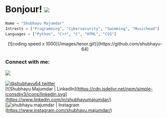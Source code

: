 # Bonjour! <img src="https://raw.githubusercontent.com/MartinHeinz/MartinHeinz/master/wave.gif" width="30px">

```python
Name = "Shubhayu Majumdar"
Intrests = ["Programming", "Cybersecurity", "Swimming", "Musichead"]
Languages = ["Python", "C++", "C", "HTML", "CSS"]
```
<div align=center>
[![coding speed x 1000](/images/tenor.gif)](https://github.com/shubhayu-64)
</div>

### Connect with me:
<div>
<a href="https://twitter.com/shubhayu64"><img src="https://cdn.jsdelivr.net/npm/simple-icons@v3/icons/twitter.svg" width="30px"></a> 

[![@shubhayu64 twitter](https://cdn.jsdelivr.net/npm/simple-icons@v3/icons/twitter.svg)](https://twitter.com/shubhayu64)<br>
[![Shubhayu Majumdar | LinkedIn](https://cdn.jsdelivr.net/npm/simple-icons@v3/icons/linkedin.svg](https://www.linkedin.com/in/shubhayumajumdar/)<br>
[![shubhayu.majumdar | Instagram](https://cdn.jsdelivr.net/npm/simple-icons@v3/icons/instagram.svg)(https://www.instagram.com/shubhayu.majumdar/)<br>
</div>

<!--
**shubhayu-64/shubhayu-64** is a ✨ _special_ ✨ repository because its `README.md` (this file) appears on your GitHub profile.

Here are some ideas to get you started:

- 🔭 I’m currently working on ...
- 🌱 I’m currently learning ...
- 👯 I’m looking to collaborate on ...
- 🤔 I’m looking for help with ...
- 💬 Ask me about ...
- 📫 How to reach me: ...
- 😄 Pronouns: ...
- ⚡ Fun fact: ...
-->
